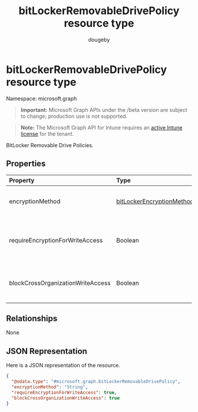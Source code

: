 ﻿---
title: "bitLockerRemovableDrivePolicy resource type"
description: "BitLocker Removable Drive Policies."
author: "dougeby"
localization_priority: Normal
ms.prod: "intune"
doc_type: resourcePageType
---

# bitLockerRemovableDrivePolicy resource type

Namespace: microsoft.graph

> **Important:** Microsoft Graph APIs under the /beta version are subject to change; production use is not supported.

> **Note:** The Microsoft Graph API for Intune requires an [active Intune license](https://go.microsoft.com/fwlink/?linkid=839381) for the tenant.

BitLocker Removable Drive Policies.

## Properties

| Property                          | Type                                                                                       | Description                                                                                                                                                      |
| :-------------------------------- | :----------------------------------------------------------------------------------------- | :--------------------------------------------------------------------------------------------------------------------------------------------------------------- |
| encryptionMethod                  | [bitLockerEncryptionMethod](../resources/intune-deviceconfig-bitlockerencryptionmethod.md) | Select the encryption method for removable  drives. Possible values are: `aesCbc128`, `aesCbc256`, `xtsAes128`, `xtsAes256`.                                     |
| requireEncryptionForWriteAccess   | Boolean                                                                                    | Indicates whether to block write access to devices configured in another organization.  If requireEncryptionForWriteAccess is false, this value does not affect. |
| blockCrossOrganizationWriteAccess | Boolean                                                                                    | This policy setting determines whether BitLocker protection is required for removable data drives to be writable on a computer.                                  |

## Relationships

None

## JSON Representation

Here is a JSON representation of the resource.

<!-- {
  "blockType": "resource",
  "@odata.type": "microsoft.graph.bitLockerRemovableDrivePolicy"
}
-->

```json
{
  "@odata.type": "#microsoft.graph.bitLockerRemovableDrivePolicy",
  "encryptionMethod": "String",
  "requireEncryptionForWriteAccess": true,
  "blockCrossOrganizationWriteAccess": true
}
```
